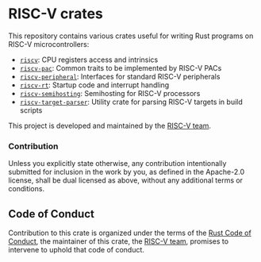 # RISC-V crates

This repository contains various crates useful for writing Rust programs on RISC-V microcontrollers:

* [`riscv`]: CPU registers access and intrinsics
* [`riscv-pac`]: Common traits to be implemented by RISC-V PACs
* [`riscv-peripheral`]: Interfaces for standard RISC-V peripherals
* [`riscv-rt`]: Startup code and interrupt handling
* [`riscv-semihosting`]: Semihosting for RISC-V processors
* [`riscv-target-parser`]: Utility crate for parsing RISC-V targets in build scripts

This project is developed and maintained by the [RISC-V team][team].

### Contribution

Unless you explicitly state otherwise, any contribution intentionally submitted for inclusion in the
work by you, as defined in the Apache-2.0 license, shall be dual licensed as above, without any
additional terms or conditions.

## Code of Conduct

Contribution to this crate is organized under the terms of the [Rust Code of
Conduct][CoC], the maintainer of this crate, the [RISC-V team][team], promises
to intervene to uphold that code of conduct.

[`riscv`]: https://crates.io/crates/riscv
[`riscv-pac`]: https://crates.io/crates/riscv-pac
[`riscv-peripheral`]: https://crates.io/crates/riscv-peripheral
[`riscv-rt`]: https://crates.io/crates/riscv-rt
[`riscv-semihosting`]: https://crates.io/crates/riscv-semihosting
[`riscv-target-parser`]: https://crates.io/crates/riscv-target-parser
[team]: https://github.com/rust-embedded/wg#the-risc-v-team
[CoC]: CODE_OF_CONDUCT.md

